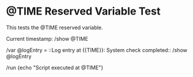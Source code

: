 # @TIME Reserved Variable Test

This tests the @TIME reserved variable.

Current timestamp: 
/show @TIME

/var @logEntry = ::Log entry at {{TIME}}: System check completed::
/show @logEntry

/run {echo "Script executed at @TIME"}